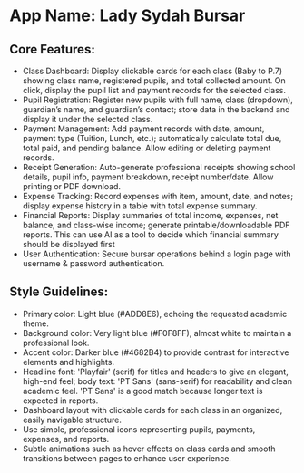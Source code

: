 # **App Name**: Lady Sydah Bursar

## Core Features:

- Class Dashboard: Display clickable cards for each class (Baby to P.7) showing class name, registered pupils, and total collected amount. On click, display the pupil list and payment records for the selected class.
- Pupil Registration: Register new pupils with full name, class (dropdown), guardian’s name, and guardian’s contact; store data in the backend and display it under the selected class.
- Payment Management: Add payment records with date, amount, payment type (Tuition, Lunch, etc.); automatically calculate total due, total paid, and pending balance. Allow editing or deleting payment records.
- Receipt Generation: Auto-generate professional receipts showing school details, pupil info, payment breakdown, receipt number/date. Allow printing or PDF download.
- Expense Tracking: Record expenses with item, amount, date, and notes; display expense history in a table with total expense summary.
- Financial Reports: Display summaries of total income, expenses, net balance, and class-wise income; generate printable/downloadable PDF reports. This can use AI as a tool to decide which financial summary should be displayed first
- User Authentication: Secure bursar operations behind a login page with username & password authentication.

## Style Guidelines:

- Primary color: Light blue (#ADD8E6), echoing the requested academic theme.
- Background color: Very light blue (#F0F8FF), almost white to maintain a professional look.
- Accent color: Darker blue (#4682B4) to provide contrast for interactive elements and highlights.
- Headline font: 'Playfair' (serif) for titles and headers to give an elegant, high-end feel; body text: 'PT Sans' (sans-serif) for readability and clean academic feel. 'PT Sans' is a good match because longer text is expected in reports.
- Dashboard layout with clickable cards for each class in an organized, easily navigable structure.
- Use simple, professional icons representing pupils, payments, expenses, and reports.
- Subtle animations such as hover effects on class cards and smooth transitions between pages to enhance user experience.